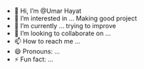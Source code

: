 - 👋 Hi, I’m @Umar Hayat
- 👀 I’m interested in ... Making good project
- 🌱 I’m currently ... trying to improve 
- 💞️ I’m looking to collaborate on ...
- 📫 How to reach me ...
- 😄 Pronouns: ...
- ⚡ Fun fact: ...

<!---
NoUserName-ForMe/NoUserName-ForMe is a ✨ special ✨ repository because its `README.md` (this file) appears on your GitHub profile.
You can click the Preview link to take a look at your changes.
--->
